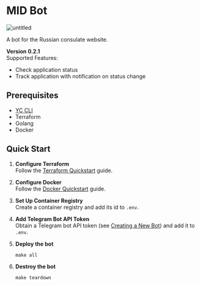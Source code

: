 # MID Bot
![untitled](https://github.com/Korpenter/club/assets/141184937/87676445-94b3-46f1-a45e-2a9427abbae5)

A bot for the Russian consulate website.

**Version 0.2.1**  
Supported Features:
- Check application status
- Track application with notification on status change

## Prerequisites

- [YC CLI](https://cloud.yandex.com/en-ru/docs/cli/operations/install-cli)
- Terraform
- Golang
- Docker

## Quick Start

1. **Configure Terraform**  
   Follow the [Terraform Quickstart](https://cloud.yandex.com/en/docs/tutorials/infrastructure-management/terraform-quickstart) guide.

2. **Configure Docker**  
   Follow the [Docker Quickstart](https://cloud.yandex.com/en/docs/container-registry/quickstart/) guide.

3. **Set Up Container Registry**  
   Create a container registry and add its id to `.env`.

4. **Add Telegram Bot API Token**  
   Obtain a Telegram bot API token (see [Creating a New Bot](https://core.telegram.org/bots/features#creating-a-new-bot)) and add it to `.env`.

5. **Deploy the bot**  
   ```shell
   make all
   ```
7. **Destroy the bot**
   ```shell
   make teardown
   ```
